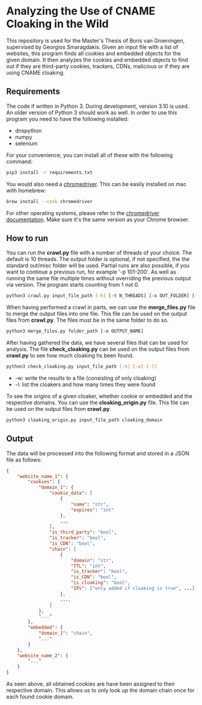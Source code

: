 # Analyzing the Use of CNAME Cloaking in the Wild

This repository is used for the Master's Thesis of Boris van Groeningen, supervised by Georgios Smaragdakis. Given an input file with a list of websites, this program finds all cookies and embedded objects for the given domain. It then analyzes the cookies and embedded objects to find out if they are third-party cookies, trackers, CDNs, malicious or if they are using CNAME cloaking.

## Requirements

The code if written in Python 3. During development, version 3.10 is used. An older version of Python 3 should work as well.
In order to use this program you need to have the following installed:

* dnspython
* numpy
* selenium

For your convenience, you can install all of these with the following command:

```bash
pip3 install -r requirements.txt
```

You would also need a [chromedriver](https://chromedriver.chromium.org/). This can be easily installed on mac with homebrew:

```bash
brew install --cask chromedriver
```

For other operating systems, please refer to the [chromedriver documentation](https://chromedriver.chromium.org/getting-started). Make sure it's the same version as your Chrome browser.

## How to run

You can run the **crawl.py** file with a number of threads of your choice. The default is 10 threads. The output folder is optional, if not specified, the the standard out/misc folder will be used. Partial runs are also possible, if you want to continue a previous run, for example '-p 101-200'. As well as running the same file multiple times without overriding the previous output via version. The program starts counting from 1 not 0.

```bash
python3 crawl.py input_file_path [-h] [-t N_THREADS] [-o OUT_FOLDER] [-p PARTIAL] [-v VERSION]
```

When having performed a crawl in parts, we can use the **merge_files.py** file to merge the output files into one file. This file can be used on the output files from **crawl.py**. The files must be in the same folder to do so.

```bash
python3 merge_files.py folder_path [-o OUTPUT_NAME]
```

After having gathered the data, we have several files that can be used for analysis. The file **check_cloaking.py** can be used on the output files from **crawl.py** to see how much cloaking hs been found.

```bash
python3 check_cloaking.py input_file_path [-h] [-w] [-l]
```

* -w: write the results to a file (consisting of only cloaking)
* -l: list the cloakers and how many times they were found

To see the origins of a given cloaker, whether cookie or embedded and the respective domains. You can use the **cloaking_origin.py** file. This file can be used on the output files from **crawl.py**.

```bash
python3 cloaking_origin.py input_file_path cloaking_domain
```

## Output

The data will be processed into the following format and stored in a JSON file as follows:

```json
{
    "website_name_1": {
        "cookies": {
            "domain_1": {
                "cookie_data": [
                    {
                        "name": "str", 
                        "expires": "int"
                    },
                    ... 
                ],
                "is_third_party": "bool",
                "is_tracker": "bool",
                "is_CDN": "bool",
                "chain": [
                    {
                        "domain": "str", 
                        "TTL": "int", 
                        "is_tracker": "bool", 
                        "is_CDN": "bool", 
                        "is_cloaking": "bool",
                        "IPs": ["only added if cloaking is true", ...]
                    },
                    ...,
                ]
            },
            "..." 
        },
        "embedded": {
            "domain_1": "chain",
            "..." 
        }
    },
    "website_name_2": {
        "..." 
    }
}
```

As seen above, all obtained cookies are have been assigned to their respective domain. This allows us to only look up the domain chain once for each found cookie domain.
